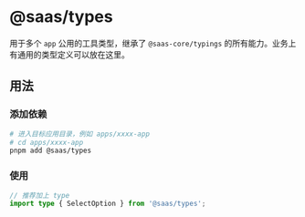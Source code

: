 # @saas/types

用于多个 `app` 公用的工具类型，继承了 `@saas-core/typings` 的所有能力。业务上有通用的类型定义可以放在这里。

## 用法

### 添加依赖

```bash
# 进入目标应用目录，例如 apps/xxxx-app
# cd apps/xxxx-app
pnpm add @saas/types
```

### 使用

```ts
// 推荐加上 type
import type { SelectOption } from '@saas/types';
```
